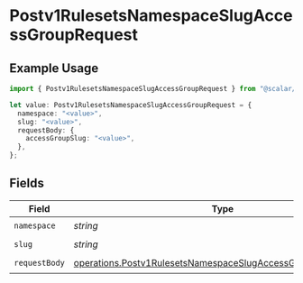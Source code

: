 # Postv1RulesetsNamespaceSlugAccessGroupRequest

## Example Usage

```typescript
import { Postv1RulesetsNamespaceSlugAccessGroupRequest } from "@scalar/sdk/models/operations";

let value: Postv1RulesetsNamespaceSlugAccessGroupRequest = {
  namespace: "<value>",
  slug: "<value>",
  requestBody: {
    accessGroupSlug: "<value>",
  },
};
```

## Fields

| Field                                                                                                                                        | Type                                                                                                                                         | Required                                                                                                                                     | Description                                                                                                                                  |
| -------------------------------------------------------------------------------------------------------------------------------------------- | -------------------------------------------------------------------------------------------------------------------------------------------- | -------------------------------------------------------------------------------------------------------------------------------------------- | -------------------------------------------------------------------------------------------------------------------------------------------- |
| `namespace`                                                                                                                                  | *string*                                                                                                                                     | :heavy_check_mark:                                                                                                                           | N/A                                                                                                                                          |
| `slug`                                                                                                                                       | *string*                                                                                                                                     | :heavy_check_mark:                                                                                                                           | N/A                                                                                                                                          |
| `requestBody`                                                                                                                                | [operations.Postv1RulesetsNamespaceSlugAccessGroupRequestBody](../../models/operations/postv1rulesetsnamespaceslugaccessgrouprequestbody.md) | :heavy_check_mark:                                                                                                                           | N/A                                                                                                                                          |